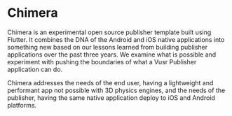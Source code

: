 # Chimera

Chimera is an experimental open source publisher template built using Flutter. It combines the DNA of the Android and iOS native applications into something new based on our lessons learned from building publisher applications over the past three years. We examine what is possible and experiment with pushing the boundaries of what a Vusr Publisher application can do.

Chimera addresses the needs of the end user, having a lightweight and performant app not possible with 3D physics engines, and the needs of the publisher, having the same native application deploy to iOS and Android platforms.
